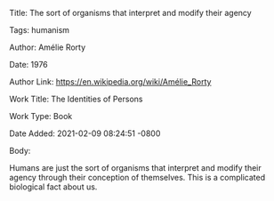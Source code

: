 Title:  The sort of organisms that interpret and modify their agency

Tags:   humanism

Author: Amélie Rorty

Date:   1976

Author Link: https://en.wikipedia.org/wiki/Amélie_Rorty

Work Title: The Identities of Persons

Work Type: Book

Date Added: 2021-02-09 08:24:51 -0800

Body: 

Humans are just the sort of organisms that interpret and modify their agency through their conception of themselves. This is a complicated biological fact about us.

